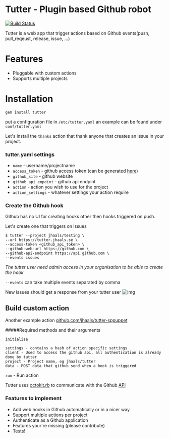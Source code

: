 # Tutter - Plugin based Github robot
[![Build Status](https://travis-ci.org/JHaals/tutter.png?branch=master)](https://travis-ci.org/JHaals/tutter)

Tutter is a web app that trigger actions based on Github events(push, pull_reqeust, release, issue, ...)

# Features
* Pluggable with custom actions
* Supports multiple projects

# Installation

    gem install tutter

put a configuration file in `/etc/tutter.yaml`
an example can be found under `conf/tutter.yaml`

Let's install the `thanks` action that thank anyone that creates an issue in your project.

### tutter.yaml settings

* `name` - username/projectname
* `access_token` - github access token (can be generated [here](https://github.com/settings/applications))
* `github_site` - github website
* `github_api_enpoint` - github api endpint
* `action` - action you wish to use for the project
* `action_settings` - whatever settings your action require

### Create the Github hook
Github has no UI for creating hooks other then hooks triggered on push.

Let's create one that triggers on issues

    $ tutter --project jhaals/testing \
    --url https://tutter.jhaals.se \
    --access-token <github_api_token> \
    --github-web-url https://github.com \
    --github-api-endpoint https://api.github.com \
    --events issues

_The tutter user need admin access in your organisation to be able to create the hook_

`--events` can take multiple events separated by comma

New issues should get a response from your tutter user
![img](http://f.cl.ly/items/1k111I3H1N0L3008301c/tutter.png)

## Build custom action

Another example action [github.com/jhaals/tutter-sppuppet](https://github.com/jhaals/tutter-sppuppet)

#####Required methods and their arguments

`initialize`

    settings - contains a hash of action specific settings
    client - Used to access the github api, all authentication is already done by tutter
    project - Project name, eg jhaals/tutter
    data - POST data that github send when a hook is triggered

`run` - Run action

Tutter uses [octokit.rb](https://github.com/octokit/octokit.rb) to communicate with the Github [API](http://developer.github.com/v3/)

### Features to implement
* Add web hooks in Github automatically or in a nicer way
* Support multiple actions per project
* Authenticate as a Github application
* Features your're missing (please contribute)
* Tests!
